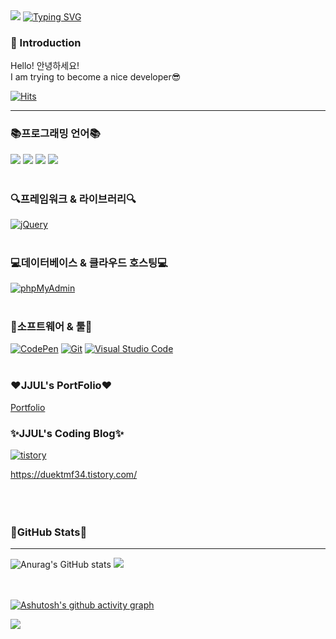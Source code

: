 
<img src="https://capsule-render.vercel.app/api?type=waving&color=gradient&height=100&section=header&" />
<a href="https://git.io/typing-svg"><img src="https://readme-typing-svg.demolab.com?font=Cabin&weight=600&size=30&pause=1000&color=F78093&width=435&lines=Daseul's+Github+Profile+%F0%9F%98%99" alt="Typing SVG" /></a>

###  👋 Introduction

Hello! 안녕하세요!<br>
I am trying to become a nice developer😎

[![Hits](https://hits.seeyoufarm.com/api/count/incr/badge.svg?url=https%3A%2F%2Fgithub.com%2FYeoDaSeul4355&count_bg=%23FFBABA&title_bg=%23555555&icon=exercism.svg&icon_color=%23FFBABA&title=hits&edge_flat=false)](https://hits.seeyoufarm.com)

---
### 📚프로그래밍 언어📚

<img src="https://img.shields.io/badge/HTML5-E34F26?style=flat&logo=HTML5&logoColor=white" /> <img src="https://img.shields.io/badge/CSS3-1572B6?style=flat&logo=CSS3&logoColor=white" /> <img src="https://img.shields.io/badge/javascript-F7DF1E?style=flat&logo=javascript&logoColor=white" /> <img src="https://img.shields.io/badge/php-777BB4?style=flat&logo=php&logoColor=white" />
<br><br>


### 🔍프레임워크 & 라이브러리🔍
<a href="#"><img alt="jQuery" src="https://img.shields.io/badge/jQuery-0769AD?logo=jQuery&logoColor=white"></a>
<br><br>

### 💻데이터베이스 & 클라우드 호스팅💻
<a href="#"><img alt="phpMyAdmin" src="https://img.shields.io/badge/phpMyAdmin-6C78AF?logo=phpMyAdmin&logoColor=white"></a><br><br>

### 🔧소프트웨어 & 툴🔧
<a href="#"><img alt="CodePen" src="https://img.shields.io/badge/CodePen-000?logo=CodePen&logoColor=white"></a>
<a href="#"><img alt="Git" src="https://img.shields.io/badge/Git-F05032?logo=Git&logoColor=white"></a>
<a href="#"><img alt="Visual Studio Code" src="https://img.shields.io/badge/Visual Studio Code-007ACC?logo=Visual Studio Code&logoColor=white"></a><br><br>

### ❤️JJUL's PortFolio❤️
<a href="https://portfolio-jjul.web.app/">Portfolio</a>

### ✨JJUL's Coding Blog✨
<a href="https://duektmf34.tistory.com/"><img alt="tistory" src="https://img.shields.io/badge/tistory-000?logo=tistory&logoColor=white"></a>

https://duektmf34.tistory.com/<br><br><br><br>


### 🎀GitHub Stats🎀
---------------
![Anurag's GitHub stats](https://github-readme-stats.vercel.app/api?username=YeoDaSeul4355&show_icons=true&theme=dracula)            <img src="https://github-readme-stats.vercel.app/api/top-langs/?username=YeoDaSeul4355&layout=compact">

<br><br>
[![Ashutosh's github activity graph](https://github-readme-activity-graph.cyclic.app/graph?username=YeoDaSeul4355&theme=Default)](https://github.com/ashutosh00710/github-readme-activity-graph)



<img src="https://capsule-render.vercel.app/api?type=waving&color=gradient&height=100&section=footer&" />
